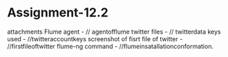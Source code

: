 # Assignment-12.2
attachments
Flume agent - // agentofflume
twitter files - // twitterdata
keys used - //twitteraccountkeys
screenshot of fisrt file of twitter - //firstfileoftwitter
flume-ng command - //flumeinsatallationconformation.
